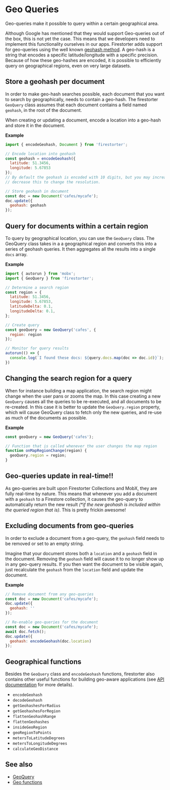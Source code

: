 # Geo Queries

Geo-queries make it possible to query within a certain geographical area.

Although Google has mentioned that they would support Geo-queries out of the
box, this is not yet the case. This means that we developers need to implement
this functionality ourselves in our apps. Firestorter adds support for geo-queries
using the well known [geohash method](https://en.wikipedia.org/wiki/Geohash). A geo-hash is a string that encodes a specific latitude/longitude with a specific precision. Because of how these geo-hashes are encoded, it is possible to efficiently query on geographical regions, even on very large datasets.

## Store a geohash per document

In order to make geo-hash searches possible, each document that you want to search by geographically, needs to contain a geo-hash. The firestorter `GeoQuery` class assumes that each document contains a field named `geohash`, in the root of the document.

When creating or updating a document, encode a location into a geo-hash and store it in the document.

**Example**
```js
import { encodeGeohash, Document } from 'firestorter';

// Encode location into geohash
const geohash = encodeGeohash({
  latitude: 51.3456,
  longitude: 5.67853
});
// By default the geohash is encoded with 10 digits, but you may increase or
// decrease this to change the resolution.

// Store geohash in document
const doc = new Document('cafes/mycafe');
doc.update({
  geohash: geohash
});
```

## Query for documents within a certain region

To query by geographical location, you can use the `GeoQuery` class. The
GeoQuery class takes in a a geographical region and converts this into a 
series of geohash queries. It then aggregates all the results into a single
`docs` array.

**Example**
```js
import { autorun } from 'mobx';
import { GeoQuery } from 'firestorter';

// Determine a search region
const region = {
  latitude: 51.3456,
  longitude: 5.67853,
  latitudeDelta: 0.1,
  longitudeDelta: 0.1,
};

// Create query
const geoQuery = new GeoQuery('cafes', {
  region: region
});

// Monitor for query results
autorun(() => {
  console.log(`I found these docs: ${query.docs.map(doc => doc.id)}`);
})
```

## Changing the search region for a query

When for instance building a map application, the search region might change when the user pans or zooms the map. In this case creating a new `GeoQuery` causes all the queries to be re-executed, and all documents to be re-created. In this case it is better to update the `GeoQuery.region` property, which will cause GeoQuery class to fetch only the new queries, and re-use as much of the documents as possible.

**Example**

```js
const geoQuery = new GeoQuery('cafes');

// Function that is called whenever the user changes the map region
function onMapRegionChange(region) {
  geoQuery.region = region;
}
```

## Geo-queries update in real-time!!

As geo-queries are built upon Firestorter Collections and MobX, they are fully real-time by nature. This means that whenever you add a document with a `geohash` to a Firestore collection, it causes the geo-query to automatically return the new result *(\*if the new geohash is included within the queried region that is)*. This is pretty frickin awesome!

## Excluding documents from geo-queries

In order to exclude a document from a geo-query, the `geohash` field needs to be removed or set to an empty string.

Imagine that your document stores both a `location` and a `geohash` field in the document. Removing the `geohash` field will cause it to no longer show up in any geo-query results. If you then want the document to be visible again, just recalculate the `geohash` from the `location` field and update the document.

**Example**

```js
// Remove document from any geo-queries
const doc = new Document('cafes/mycafe');
doc.update({
  geohash: ''
});

// Re-enable geo-queries for the document
const doc = new Document('cafes/mycafe');
await doc.fetch();
doc.update({
  geohash: encodeGeohash(doc.location)
});
```

## Geographical functions

Besides the `GeoQuery` class and `encodeGeohash` functions, firestorter also contains other useful functions for building geo-aware applications (see [API documentation](./api/API.md) for more details).

- `encodeGeohash`
- `decodeGeohash`
- `getGeohashesForRadius`
- `getGeohashesForRegion`
- `flattenGeohashRange`
- `flattenGeohashes`
- `insideGeoRegion`
- `geoRegionToPoints`
- `metersToLatitudeDegrees`
- `metersToLongitudeDegrees`
- `calculateGeoDistance`


## See also

- [GeoQuery](./api/GeoQuery.md)
- [Geo functions](./api/GeoFunctions.md)
